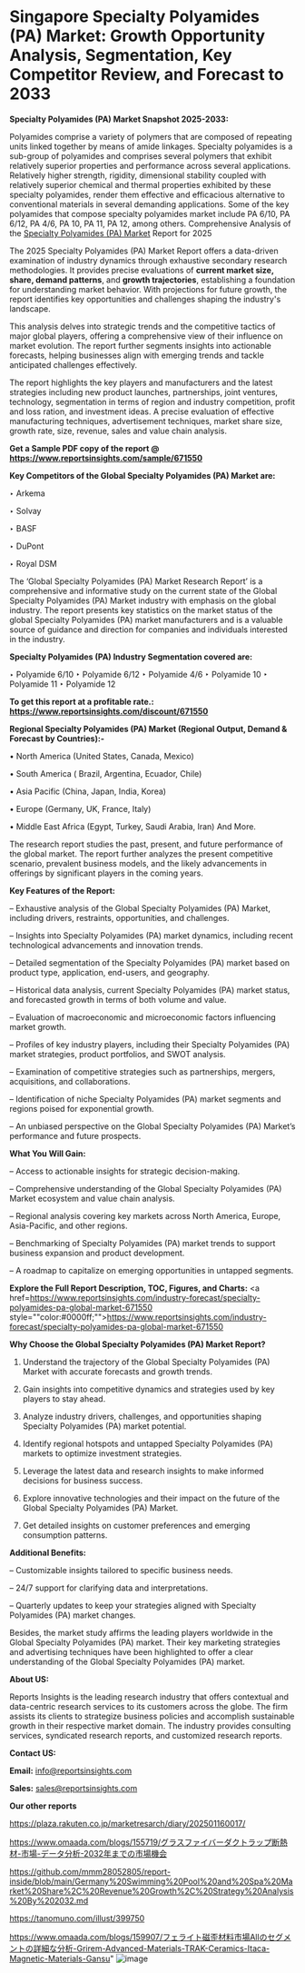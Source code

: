 # Singapore Specialty Polyamides (PA) Market: Growth Opportunity Analysis, Segmentation, Key Competitor Review, and Forecast to 2033

<strong>Specialty Polyamides (PA) Market Snapshot 2025-2033:</strong>

Polyamides comprise a variety of polymers that are composed of repeating units linked together by means of amide linkages. Specialty polyamides is a sub-group of polyamides and comprises several polymers that exhibit relatively superior properties and performance across several applications. Relatively higher strength, rigidity, dimensional stability coupled with relatively superior chemical and thermal properties exhibited by these specialty polyamides, render them effective and efficacious alternative to conventional materials in several demanding applications. Some of the key polyamides that compose specialty polyamides market include PA 6/10, PA 6/12, PA 4/6, PA 10, PA 11, PA 12, among others. Comprehensive Analysis of the <a href=https://www.reportsinsights.com/sample/671550>Specialty Polyamides (PA) Market</a> Report for 2025

The 2025 Specialty Polyamides (PA) Market Report offers a data-driven examination of industry dynamics through exhaustive secondary research methodologies. It provides precise evaluations of <strong>current market size, share, demand patterns</strong>, and <strong>growth trajectories</strong>, establishing a foundation for understanding market behavior. With projections for future growth, the report identifies key opportunities and challenges shaping the industry's landscape.

This analysis delves into strategic trends and the competitive tactics of major global players, offering a comprehensive view of their influence on market evolution. The report further segments insights into actionable forecasts, helping businesses align with emerging trends and tackle anticipated challenges effectively.

The report highlights the key players and manufacturers and the latest strategies including new product launches, partnerships, joint ventures, technology, segmentation in terms of region and industry competition, profit and loss ration, and investment ideas. A precise evaluation of effective manufacturing techniques, advertisement techniques, market share size, growth rate, size, revenue, sales and value chain analysis.

<strong>Get a Sample PDF copy of the report @ <a href=https://www.reportsinsights.com/sample/671550 style=color:#0000ff;>https://www.reportsinsights.com/sample/671550</a></strong>

<strong>Key Competitors of the Global Specialty Polyamides (PA) Market are:</strong>

‣ Arkema

‣ Solvay

‣ BASF

‣ DuPont

‣ Royal DSM

The ‘Global Specialty Polyamides (PA) Market Research Report’ is a comprehensive and informative study on the current state of the Global Specialty Polyamides (PA) Market industry with emphasis on the global industry. The report presents key statistics on the market status of the global Specialty Polyamides (PA) market manufacturers and is a valuable source of guidance and direction for companies and individuals interested in the industry.

<strong>Specialty Polyamides (PA) Industry Segmentation covered are:</strong>

‣ Polyamide 6/10
‣ Polyamide 6/12
‣ Polyamide 4/6
‣ Polyamide 10
‣ Polyamide 11
‣ Polyamide 12

<strong>To get this report at a profitable rate.: <a href=https://www.reportsinsights.com/discount/671550 style=color:#0000ff;>https://www.reportsinsights.com/discount/671550</a></strong>

<strong>Regional Specialty Polyamides (PA) Market (Regional Output, Demand &amp; Forecast by Countries):-</strong>

• North America (United States, Canada, Mexico)

• South America ( Brazil, Argentina, Ecuador, Chile)

• Asia Pacific (China, Japan, India, Korea)

• Europe (Germany, UK, France, Italy)

• Middle East Africa (Egypt, Turkey, Saudi Arabia, Iran) And More.

The research report studies the past, present, and future performance of the global market. The report further analyzes the present competitive scenario, prevalent business models, and the likely advancements in offerings by significant players in the coming years.

<strong>Key Features of the Report:</strong>

– Exhaustive analysis of the Global Specialty Polyamides (PA) Market, including drivers, restraints, opportunities, and challenges.

– Insights into Specialty Polyamides (PA) market dynamics, including recent technological advancements and innovation trends.

– Detailed segmentation of the Specialty Polyamides (PA) market based on product type, application, end-users, and geography.

– Historical data analysis, current Specialty Polyamides (PA) market status, and forecasted growth in terms of both volume and value.

– Evaluation of macroeconomic and microeconomic factors influencing market growth.

– Profiles of key industry players, including their Specialty Polyamides (PA) market strategies, product portfolios, and SWOT analysis.

– Examination of competitive strategies such as partnerships, mergers, acquisitions, and collaborations.

– Identification of niche Specialty Polyamides (PA) market segments and regions poised for exponential growth.

– An unbiased perspective on the Global Specialty Polyamides (PA) Market’s performance and future prospects.

<strong>What You Will Gain:</strong>

– Access to actionable insights for strategic decision-making.

– Comprehensive understanding of the Global Specialty Polyamides (PA) Market ecosystem and value chain analysis.

– Regional analysis covering key markets across North America, Europe, Asia-Pacific, and other regions.

– Benchmarking of Specialty Polyamides (PA) market trends to support business expansion and product development.

– A roadmap to capitalize on emerging opportunities in untapped segments.

<strong>Explore the Full Report Description, TOC, Figures, and Charts:</strong>
<a href=https://www.reportsinsights.com/industry-forecast/specialty-polyamides-pa-global-market-671550 style=""color:#0000ff;"">https://www.reportsinsights.com/industry-forecast/specialty-polyamides-pa-global-market-671550</a>

<strong>Why Choose the Global Specialty Polyamides (PA) Market Report?</strong>

1. Understand the trajectory of the Global Specialty Polyamides (PA) Market with accurate forecasts and growth trends.

2. Gain insights into competitive dynamics and strategies used by key players to stay ahead.

3. Analyze industry drivers, challenges, and opportunities shaping Specialty Polyamides (PA) market potential.

4. Identify regional hotspots and untapped Specialty Polyamides (PA) markets to optimize investment strategies.

5. Leverage the latest data and research insights to make informed decisions for business success.

6. Explore innovative technologies and their impact on the future of the Global Specialty Polyamides (PA) Market.

7. Get detailed insights on customer preferences and emerging consumption patterns.

<strong>Additional Benefits:</strong>

– Customizable insights tailored to specific business needs.

– 24/7 support for clarifying data and interpretations.

– Quarterly updates to keep your strategies aligned with Specialty Polyamides (PA) market changes.

Besides, the market study affirms the leading players worldwide in the Global Specialty Polyamides (PA) market. Their key marketing strategies and advertising techniques have been highlighted to offer a clear understanding of the Global Specialty Polyamides (PA) market.

<strong><strong>About US</strong>:</strong>

Reports Insights is the leading research industry that offers contextual and data-centric research services to its customers across the globe. The firm assists its clients to strategize business policies and accomplish sustainable growth in their respective market domain. The industry provides consulting services, syndicated research reports, and customized research reports.

<strong>Contact US:</strong>

<p class=><b>Email:</b> <a href=mailto:info@reportsinsights.com>info@reportsinsights.com</a></p>
<p class=><b>Sales:</b> <a href=mailto:sales@reportsinsights.com>sales@reportsinsights.com</a></p>

<strong>Our other reports</strong>

<a href=https://plaza.rakuten.co.jp/marketresarch/diary/202501160017/>https://plaza.rakuten.co.jp/marketresarch/diary/202501160017/</a>

<a href=https://www.omaada.com/blogs/155719/グラスファイバーダクトラップ断熱材-市場-データ分析-2032年までの市場機会>https://www.omaada.com/blogs/155719/グラスファイバーダクトラップ断熱材-市場-データ分析-2032年までの市場機会</a>

<a href=https://github.com/mmm28052805/report-inside/blob/main/Germany%20Swimming%20Pool%20and%20Spa%20Market%20Share%2C%20Revenue%20Growth%2C%20Strategy%20Analysis%20By%202032.md>https://github.com/mmm28052805/report-inside/blob/main/Germany%20Swimming%20Pool%20and%20Spa%20Market%20Share%2C%20Revenue%20Growth%2C%20Strategy%20Analysis%20By%202032.md</a>

<a href=https://tanomuno.com/illust/399750>https://tanomuno.com/illust/399750</a>

<a href=https://www.omaada.com/blogs/159907/フェライト磁歪材料市場Allのセグメントの詳細な分析-Grirem-Advanced-Materials-TRAK-Ceramics-Itaca-Magnetic-Materials-Gansu>https://www.omaada.com/blogs/159907/フェライト磁歪材料市場Allのセグメントの詳細な分析-Grirem-Advanced-Materials-TRAK-Ceramics-Itaca-Magnetic-Materials-Gansu</a>"
![image](https://github.com/user-attachments/assets/0c556c54-91c7-47e5-a200-c30d60fedd43)

